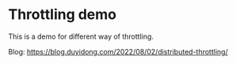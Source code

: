 # Throttling demo

This is a demo for different way of throttling.

Blog: <https://blog.duyidong.com/2022/08/02/distributed-throttling/>
